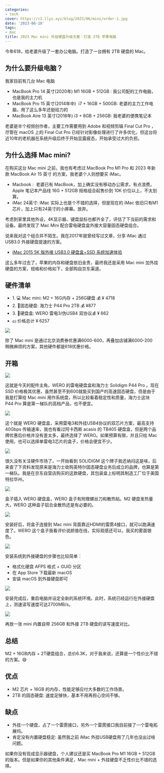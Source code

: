 ```yaml
---
categories:
- tech
cover: https://c2.llyz.xyz/blog/2023/06/mini/order-1.jpg
date: '2023-06-18'
tags:
- mac
title: 2023 Mac mini 外挂硬盘升级方案：打造 2TB 苹果电脑
---
```


今年618，给老婆升级了一套办公电脑。打造了一台拥有 2TB 硬盘的 Mac。

## 为什么要升级电脑？

我家目前有几台 Mac 电脑

- MacBook Pro 14 英寸(2020年) M1 16GB + 512GB : 我公司配的工作电脑，也是我的主力机
- MacBook Pro 15 英寸(2014年中)  i7 + 16GB + 500GB: 老婆的主力工作电脑，用了这么多年还挺给力的
- MacBook Aire 13 英寸(2018年) i3 + 8GB + 256GB: 我老婆的便携笔记本

老婆是半个视频创作者，主要工作需要用到 Adobe 和视频剪辑 Final Cut Pro ，尽管在 macOS 上的 Final Cut Pro 已经针对影像处理进行了许多优化，但这台将近10年的老机器在系统升级后终于开始显露疲态，开始承受过大的负担。

## 为什么选择 Mac mini?

在购买这台 Mac mini 之前，我也有考虑过 MacBook Pro M1 Pro 和 2023 年新款 MacBook Air 15 英寸 的方案，我老婆个人则想要买 iMac。

- Macbook :  老婆已有 MacBook，加上确实没有移动办公需求，有点浪费。Apple 笔记本产品线 16G + 512GB 规格组合起售价到 10K 价位以上，不太划算。
- iMac 24英寸: iMac 实际上也是个不错的选择，但是现在的 iMac 依旧只有M1芯片，加上只有24英寸的小屏幕。放弃。

考虑到家里其他外设，4K显示器、键盘鼠标也都齐全了，评估了下当前的需求和设备。最终发现了 Mac Mini 配合雷电硬盘盒外接大容量固态硬盘组合。

说来我对这个组合并不陌生。我在2017年就曾经写过文章，分享 iMac 通过 USB3.0 外接硬盘提速的方案。

- [iMac 2015 5K 版外接 USB3.0 硬盘盒+SSD 系统加速体验](https://luolei.org/imac-5k-external-usb-ssd-update/)

这么多年过去了，苹果的内存和硬盘依旧金贵，最终我还是采用 Mac mini 加外挂硬盘的方案，规格和价格如下，全部购自京东渠道。

## 硬件清单

- 1\. 💻 Mac mini: M2 + 16G内存 + 256G硬盘 💰 ¥ 4718
- 2\. 💾固态硬盘: 海力士 P44 Pro 2TB 💰 ¥877
- 3\. 📼硬盘盒: WERO 雷电3/伪USB4 双协议💰 ¥ 662
- 💵 价格总计 ¥ 6257

![](https://c2.llyz.xyz/blog/2023/06/mini/order-1.jpg)

除了 Mac mini 是通过北京消费券优惠满6000-600，再叠加店铺满6000-200  稍微麻烦的方案，其他硬件都是618优惠价格。

## 开箱

![](https://c2.llyz.xyz/blog/2023/06/mini/mac-1.jpg)

这就是今天的配件主角，WERO 的雷电硬盘盒和海力士 Solidigm P44 Pro 。现在 SSD 价格极其优惠，虽然甚至不到600就能买到国产的高速固态硬盘，但是由于我是打算给 Mac mini 用作系统盘，所以比较看着稳定性和质量，海力士这块 P44 Pro 算是第一梯队的高档产品，也不便宜。

![](https://c2.llyz.xyz/blog/2023/06/mini/mac-2.jpg)

这个就是 WERO 硬盘盒，采用雷电3和外挂USB4协议的双芯片方案，最高支持 40Gbps 传输速率，我也有看过阿卡西斯 acasis 的 TB405 硬盘盒，但是两个品牌优惠后价格并没有差太多，最终选择了 WERO。如果预算有限，并且只给 Mac 使用，也可以选择单雷电3芯片的盒子，价格会便宜不少。

![](https://c2.llyz.xyz/blog/2023/06/mini/mac-3.jpg)

很久没有关注硬件市场了，一开始看到 SOLIDIGM 这个牌子我还纳闷这是啥，后来查了下资料发现原来是海力士收购英特尔固态硬盘业务后成立的品牌，也算是第一梯队。我是在京东自营店购买的这款硬盘，其包装盒上标明其制造工厂位于美国特拉华州。

![](https://c2.llyz.xyz/blog/2023/06/mini/mac-4.jpg)

盒子插入 WERO 硬盘盒，WERO 盒子有附赠螺丝刀和散热贴。M2 硬盘发热量大，WERO 这种盒子铝合金散热还是有必要的。

![](https://c2.llyz.xyz/blog/2023/06/mini/mac-5.jpg)

安装好后，将盒子连接到 Mac mini 背面靠近HDMI的雷雳4接口，就可以跑满速度了。WERO 这个盒子我看评价说颜值在线，实际观感还可以，我买的雾面银色。

![](https://c2.llyz.xyz/blog/2023/06/mini/mac-7.jpg)

安装系统到外接硬盘的步骤也比较简单：

- 格式化硬盘 AFPS 格式 + GUID 分区
- 在 App Store 下载最新 macOS
- 安装 macOS 到外接硬盘即可

![](https://c2.llyz.xyz/blog/2023/06/mini/mac-9.jpg)

安装完成后，重启电脑并设定全新的系统环境。此时，系统已经运行在外接硬盘上，测速读写速度可达2700MB/s。

![](https://c2.llyz.xyz/blog/2023/06/mini/mac-8.jpg)

再放一张 mini 内置自带 256GB 和外接 2TB 硬盘的读写速度对比。

## 总结

M2 + 16GB内存 + 2T硬盘组合，总价6.3K，对于我来说，还算是一个性价比不错的方案。😄

## 优点

- M2 芯片 + 16GB 的内存，性能足够应付大多数的工作场景。
- 2TB 的固态硬盘: 速度足够快，基本不用再担心空间不够。

## 缺点

- 外挂一个硬盘，占了一个雷雳接口，另外一个雷雳接口我目前接了一个雷电拓展坞。
- 肯定没有内置硬盘稳定: 虽然我之前 iMac 外挂USB硬盘用了几年也没出过啥问题。

如果你没有现成显示器键盘，个人建议还是买 MacBook Pro M1 16GB + 512GB 的版本。但是如果你的其他条件满足，Mac mini + 外挂硬盘不乏性价比不错的选择。
